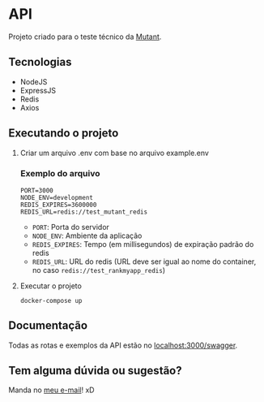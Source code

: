# API
Projeto criado para o teste técnico da [Mutant](https://mutantbr.com/).

## Tecnologias
- NodeJS
- ExpressJS
- Redis
- Axios

## Executando o projeto
1. Criar um arquivo .env com base no arquivo example.env
    ### Exemplo do arquivo
    ```
    PORT=3000
    NODE_ENV=development
    REDIS_EXPIRES=3600000
    REDIS_URL=redis://test_mutant_redis
    ```

    - `PORT`: Porta do servidor
    - `NODE_ENV`: Ambiente da aplicação
    - `REDIS_EXPIRES`: Tempo (em millisegundos) de expiração padrão do redis
    - `REDIS_URL`: URL do redis (URL deve ser igual ao nome do container, no caso `redis://test_rankmyapp_redis`)

2. Executar o projeto

    `docker-compose up`

## Documentação
Todas as rotas e exemplos da API estão no [localhost:3000/swagger](localhost:3000/swagger).

## Tem alguma dúvida ou sugestão?
Manda no [meu e-mail](mailto:wrickee@gmail.com)! xD
